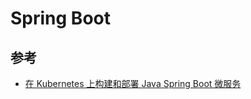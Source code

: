 # Spring Boot


## 参考

* [在 Kubernetes 上构建和部署 Java Spring Boot 微服务](https://github.com/IBM/spring-boot-microservices-on-kubernetes/blob/master/README-cn.md)
